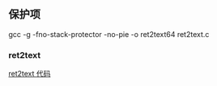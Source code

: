 ## 保护项



gcc -g -fno-stack-protector -no-pie -o ret2text64 ret2text.c



### ret2text
 [ret2text 代码](../code/ret2text/ret2text.c)
